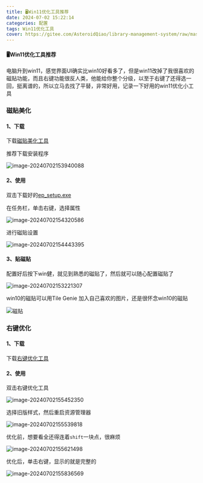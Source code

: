 ```yaml
---
title: 🖥️Win11优化工具推荐
date: 2024-07-02 15:22:14
categories: 配置
tags: Win11优化工具
cover: https://gitee.com/AsteroidQiao/library-management-system/raw/master/book-avatar/1719907269247%E7%A3%81%E8%B4%B4.png
---
```

#### 🖥️Win11优化工具推荐



电脑升到win11，感觉界面UI确实比win10好看多了，但是win11改掉了我很喜欢的磁贴功能，而且右键功能很反人类，他能给你整个分级，以至于右键了还得选一回，挺离谱的，所以立马去找了平替，非常好用，记录一下好用的win11优化小工具

### 磁贴美化

#### 1、下载

下载[磁贴美化工具](https://github.com/valinet/ExplorerPatcher/releases)

推荐下载安装程序

![image-20240702153940088](https://gitee.com/AsteroidQiao/library-management-system/raw/master/typora/2024-07-02/e276e9389ba7d53b24e80459d8e3110a.png)



#### 2、使用

双击下载好的[ep_setup.exe](https://github.com/valinet/ExplorerPatcher/releases/download/22621.3527.65.5_6f6666b/ep_setup.exe)

在任务栏，单击右键，选择属性

![image-20240702154320586](https://gitee.com/AsteroidQiao/library-management-system/raw/master/typora/2024-07-02/eaba3db1a16533114f2e0780762223a3.png)

进行磁贴设置

![image-20240702154443395](https://gitee.com/AsteroidQiao/library-management-system/raw/master/typora/2024-07-02/7630671aa021f15aaa4ec233c3418657.png)

#### 3、贴磁贴

配置好后按下win健，就见到熟悉的磁贴了，然后就可以随心配置磁贴了

![image-20240702153221307](https://gitee.com/AsteroidQiao/library-management-system/raw/master/typora/2024-07-02/591001508ca94726eeb48eb66eabad72.png)

win10的磁贴可以用Tile Genie 加入自己喜欢的图片，还是很怀念win10的磁贴

![磁贴](https://gitee.com/AsteroidQiao/library-management-system/raw/master/typora/2024-07-02/51d22c54bd5c010ddc06ecdf4ffed513.png)

### 右键优化

#### 1、下载

下载[右键优化工具](https://www.alipan.com/s/u4WRcscFmbe)

#### 2、使用

双击右键优化工具

![image-20240702155452350](https://gitee.com/AsteroidQiao/library-management-system/raw/master/typora/2024-07-02/cf89dbf09986cc087e295aff82570c62.png)

选择旧版样式，然后重启资源管理器

![image-20240702155539818](https://gitee.com/AsteroidQiao/library-management-system/raw/master/typora/2024-07-02/883efd432cf0443e8aa68dce82494d53.png)

优化前，想要看全还得连着`shift`一块点，很麻烦

![image-20240702155621498](https://gitee.com/AsteroidQiao/library-management-system/raw/master/typora/2024-07-02/0940222c96f8b70d873b55e2852978fd.png)

优化后，单击右键，显示的就是完整的

![image-20240702155836569](https://gitee.com/AsteroidQiao/library-management-system/raw/master/typora/2024-07-02/e079b4678f185a6bb39d885dac699928.png)
